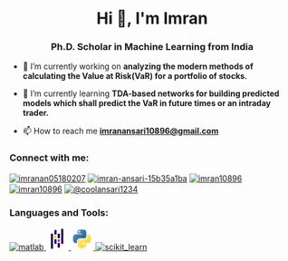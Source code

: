  <h1 align="center">Hi 👋, I'm Imran</h1>
<h3 align="center">Ph.D. Scholar in Machine Learning from India</h3>

- 🔭 I’m currently working on **analyzing the modern methods of calculating the Value at Risk(VaR) for a portfolio of stocks.**

- 🌱 I’m currently learning **TDA-based networks for building predicted models which shall predict the VaR in future times or an intraday trader.**

- 📫 How to reach me **imranansari10896@gmail.com**

<h3 align="left">Connect with me:</h3>
<p align="left">
<a href="https://twitter.com/imranan05180207" target="blank"><img align="center" src="https://raw.githubusercontent.com/rahuldkjain/github-profile-readme-generator/master/src/images/icons/Social/twitter.svg" alt="imranan05180207" height="30" width="40" /></a>
<a href="https://linkedin.com/in/imran-ansari-15b35a1ba" target="blank"><img align="center" src="https://raw.githubusercontent.com/rahuldkjain/github-profile-readme-generator/master/src/images/icons/Social/linked-in-alt.svg" alt="imran-ansari-15b35a1ba" height="30" width="40" /></a>
<a href="https://fb.com/imran10896" target="blank"><img align="center" src="https://raw.githubusercontent.com/rahuldkjain/github-profile-readme-generator/master/src/images/icons/Social/facebook.svg" alt="imran10896" height="30" width="40" /></a>
<a href="https://instagram.com/imran10896" target="blank"><img align="center" src="https://raw.githubusercontent.com/rahuldkjain/github-profile-readme-generator/master/src/images/icons/Social/instagram.svg" alt="imran10896" height="30" width="40" /></a>
<a href="https://medium.com/@coolansari1234" target="blank"><img align="center" src="https://raw.githubusercontent.com/rahuldkjain/github-profile-readme-generator/master/src/images/icons/Social/medium.svg" alt="@coolansari1234" height="30" width="40" /></a>
</p>

<h3 align="left">Languages and Tools:</h3>
<p align="left"> <a href="https://www.mathworks.com/" target="_blank" rel="noreferrer"> <img src="https://upload.wikimedia.org/wikipedia/commons/2/21/Matlab_Logo.png" alt="matlab" width="40" height="40"/> </a> <a href="https://pandas.pydata.org/" target="_blank" rel="noreferrer"> <img src="https://raw.githubusercontent.com/devicons/devicon/2ae2a900d2f041da66e950e4d48052658d850630/icons/pandas/pandas-original.svg" alt="pandas" width="40" height="40"/> </a> <a href="https://www.python.org" target="_blank" rel="noreferrer"> <img src="https://raw.githubusercontent.com/devicons/devicon/master/icons/python/python-original.svg" alt="python" width="40" height="40"/> </a> <a href="https://scikit-learn.org/" target="_blank" rel="noreferrer"> <img src="https://upload.wikimedia.org/wikipedia/commons/0/05/Scikit_learn_logo_small.svg" alt="scikit_learn" width="40" height="40"/> </a> </p>
